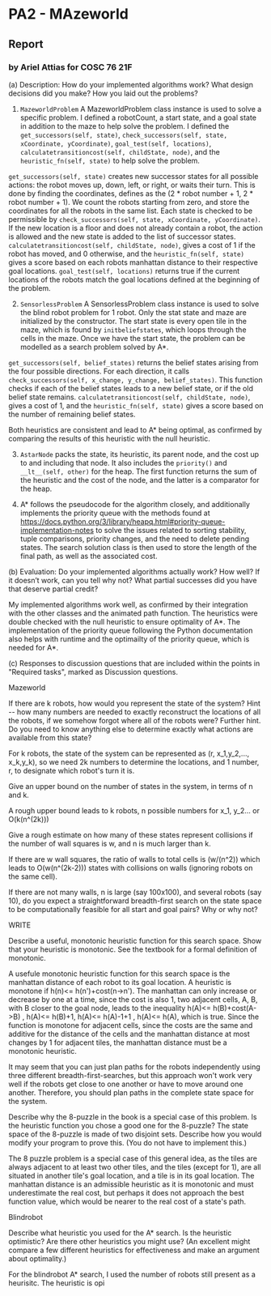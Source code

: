 # PA2 - MAzeworld
## Report
### by Ariel Attias for COSC 76 21F

(a) Description: How do your implemented algorithms work? What design decisions did you make? How you laid out the problems?

1. `MazeworldProblem`
  A MazeworldProblem class instance is used to solve a specific problem. I defined a robotCount, a start state, and a goal state in addition to the maze to help solve the problem. 
  I defined the `get_successors(self, state)`, `check_successors(self, state, xCoordinate, yCoordinate)`, `goal_test(self, locations)`, `calculatetransitioncost(self, childState, node)`, and the `heuristic_fn(self, state)` to help solve the problem.
  
  `get_successors(self, state)` creates new successor states for all possible actions: the robot moves up, down, left, or right, or waits their turn.
  This is done by finding the coordinates, defines as the (2 * robot number + 1, 2 * robot number + 1). We count the robots starting from zero, and store the coordinates for all the robots in the same list.
  Each state is checked to be permissible by `check_successors(self, state, xCoordinate, yCoordinate)`. If  the new location is a floor and does not already contain a robot, the action is allowed and the new state is added to the list of successor states.
  `calculatetransitioncost(self, childState, node)`, gives a cost of 1 if the robot has moved, and 0 otherwise, and the `heuristic_fn(self, state)` gives a score based on each robots manhattan distance to their respective goal locations.
  `goal_test(self, locations)` returns true if the current locations of the robots match the goal locations defined at the beginning of the problem.
  
2. `SensorlessProblem`
A SensorlessProblem class instance is used to solve the blind robot problem for 1 robot. Only the stat state and maze are initialized by the constructor. The start state is every open tile in the maze, which is found by `initbeliefstates`, which loops through the cells in the maze. Once we have the start state, the problem can be modelled as a search problem solved by A*.

`get_successors(self, belief_states)` returns the belief states arising from the four possible directions. For each direction, it calls `check_successors(self, x_change, y_change, belief_states)`. This function checks if each of the belief states leads to a new belief state, or if the old belief state remains.
`calculatetransitioncost(self, childState, node)`, gives a cost of 1, and the `heuristic_fn(self, state)` gives a score based on the number of remaining belief states.

Both heuristics are consistent and lead to A* being optimal, as confirmed by comparing the results of this heuristic with the null heuristic.

3. `AstarNode` packs the state, its heuristic, its parent node, and the cost up to and including that node. It also includes the `priority()` and `__lt__(self, other)` for the heap. The first function returns the sum of the heuristic and the cost of the node, and the latter is a comparator for the heap.

4. A* follows the pseudocode for the algorithm closely, and additionally implements the priority queue with the methods found at https://docs.python.org/3/library/heapq.html#priority-queue-implementation-notes to solve the issues related to sorting stability, tuple comparisons, priority changes, and the need to delete pending states. The search solution class is then used to store the length of the final path, as well as the associated cost.

(b) Evaluation: Do your implemented algorithms actually work? How well? If it doesn’t work, can you tell why not? What partial successes did you have that deserve partial credit? 

My implemented algorithms work well, as confirmed by their integration with the other classes and the animated path function. The heuristics were double checked with the null heuristic to ensure optimality of A*. The implementation of the priority queue following the Python documentation also helps with runtime and the optimailty of the priority queue, which is needed for A*.

(c) Responses to discussion questions that are included within the points in "Required tasks", marked as Discussion questions.

Mazeworld

If there are k robots, how would you represent the state of the system? Hint -- how many numbers are needed to exactly reconstruct the locations of all the robots, if we somehow forgot where all of the robots were? Further hint. Do you need to know anything else to determine exactly what actions are available from this state?

  For k robots, the state of the system can be represented as (r, x_1,y_2,..., x_k,y_k), so we need 2k numbers to determine the locations, and 1 number, r, to designate which robot's turn it is. 

Give an upper bound on the number of states in the system, in terms of n and k.

  A rough upper bound leads to k robots, n possible numbers for x_1, y_2... or O(k(n^(2k)))

Give a rough estimate on how many of these states represent collisions if the number of wall squares is w, and n is much larger than k.

  If there are w wall squares, the ratio of walls to total cells is (w/(n^2)) which leads to O(w(n^(2k-2))) states with collisions on walls (ignoring robots on the same cell).

If there are not many walls, n is large (say 100x100), and several  robots (say 10), do you expect a straightforward breadth-first search on the state space to be computationally feasible for all start and goal pairs? Why or why not?

WRITE

Describe a useful, monotonic heuristic function for this search space. Show that your heuristic is monotonic. See the textbook for a formal definition of monotonic.

  A usefule monotonic heuristic function for this search space is the manhattan distance of each robot to its goal location. A heuristic is monotone if h(n)<= h(n')+cost(n->n'). The manhattan can only increase or decrease by one at a time, since the cost is also 1, two adjacent cells, A, B, with B closer to the goal node, leads to the inequality h(A)<= h(B)+cost(A->B) , h(A)<= h(B)+1, h(A)<= h(A)-1+1 ,  h(A)<= h(A), which is true. Since the function is monotone for adjacent cells, since the costs are the same and additive for the distance of the cells and the manhattan distance at most changes by 1 for adjacent tiles, the manhattan distance must be a monotonic heuristic.

It may seem that you can just plan paths for the robots independently using three different breadth-first-searches, but this approach won't work very well if the robots get close to one another or have to move around one another. Therefore, you should plan paths in the complete state space for the system.

Describe why the 8-puzzle in the book is a special case of this problem. Is the heuristic function you chose a good one for the 8-puzzle?
The state space of the 8-puzzle is made of two disjoint sets.  Describe how you would modify your program to prove this. (You do not have to implement this.)

  The 8 puzzle problem is a special case of this general idea, as the tiles are always adjacent to at least two other tiles, and the tiles (except for 1), are all situated in another tile's goal location, and a tile is in its goal location. The manhattan distance is an admissible heuristic as it is monotonic and must underestimate the real cost, but perhaps it does not approach the best function value, which would be nearer to the real cost of a state's path.

Blindrobot

Describe what heuristic you used for the A* search. Is the heuristic optimistic? Are there other heuristics you might use? (An excellent might compare a few different heuristics for effectiveness and make an argument about optimality.)

For the blindrobot A* search, I used the number of robots still present as a heurisitc. The heuristic is opi

